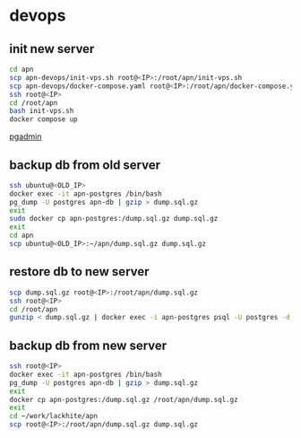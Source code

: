 # devops

## init new server

```sh
cd apn
scp apn-devops/init-vps.sh root@<IP>:/root/apn/init-vps.sh
scp apn-devops/docker-compose.yaml root@<IP>:/root/apn/docker-compose.yaml
ssh root@<IP>
cd /root/apn
bash init-vps.sh
docker compose up
```

[pgadmin](http://<IP>:5059)

## backup db from old server

```sh
ssh ubuntu@<OLD_IP>
docker exec -it apn-postgres /bin/bash
pg_dump -U postgres apn-db | gzip > dump.sql.gz
exit
sudo docker cp apn-postgres:/dump.sql.gz dump.sql.gz
exit
cd apn
scp ubuntu@<OLD_IP>:~/apn/dump.sql.gz dump.sql.gz
```

## restore db to new server

```sh
scp dump.sql.gz root@<IP>:/root/apn/dump.sql.gz
ssh root@<IP>
cd /root/apn
gunzip < dump.sql.gz | docker exec -i apn-postgres psql -U postgres -d apn-db
```

## backup db from new server

```sh
ssh root@<IP>
docker exec -it apn-postgres /bin/bash
pg_dump -U postgres apn-db | gzip > dump.sql.gz
exit
docker cp apn-postgres:/dump.sql.gz /root/apn/dump.sql.gz
exit
cd ~/work/lackhite/apn
scp root@<IP>:/root/apn/dump.sql.gz dump.sql.gz
```
